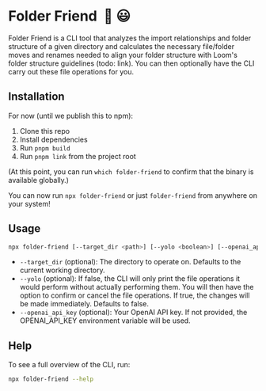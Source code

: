 # Folder Friend&nbsp;&nbsp;📁&nbsp;😃

Folder Friend is a CLI tool that analyzes the import relationships and folder structure of a given directory and calculates the necessary file/folder moves and renames needed to align your folder structure with Loom's folder structure guidelines (todo: link). You can then optionally have the CLI carry out these file operations for you.

## Installation

For now (until we publish this to npm):

1. Clone this repo
2. Install dependencies
3. Run `pnpm build`
4. Run `pnpm link` from the project root

(At this point, you can run `which folder-friend` to confirm that the binary is available globally.)

You can now run `npx folder-friend` or just `folder-friend` from anywhere on your system!

<!--
After we publish to npm, we can delete the above steps and uncomment the ones below:

You can either run via npx (no installation required):

```sh
npx folder-friend [<args>]
```

or install globally:

```sh
pnpm install -g folder-friend
```

(or npm or yarn)
 -->

## Usage

```sh
npx folder-friend [--target_dir <path>] [--yolo <boolean>] [--openai_api_key <key>]
```

- `--target_dir` (optional): The directory to operate on. Defaults to the current working directory.
- `--yolo` (optional): If false, the CLI will only print the file operations it would perform without actually performing them. You will then have the option to confirm or cancel the file operations. If true, the changes will be made immediately. Defaults to false.
- `--openai_api_key` (optional): Your OpenAI API key. If not provided, the OPENAI_API_KEY environment variable will be used.

## Help

To see a full overview of the CLI, run:

```sh
npx folder-friend --help
```
